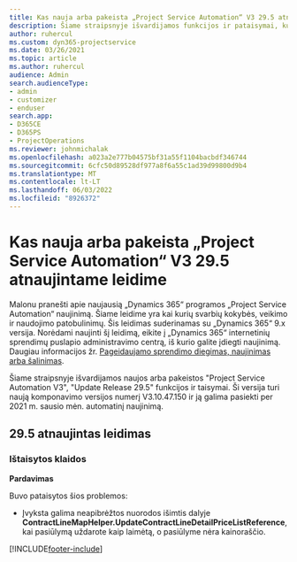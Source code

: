 ```yaml
---
title: Kas nauja arba pakeista „Project Service Automation“ V3 29.5 atnaujintame leidime, karštoji pataisa
description: Šiame straipsnyje išvardijamos funkcijos ir pataisymai, kuriuos galima rasti "Project Service Automation Update Release 29.5 Hot pataisosx", V3.
author: ruhercul
ms.custom: dyn365-projectservice
ms.date: 03/26/2021
ms.topic: article
ms.author: ruhercul
audience: Admin
search.audienceType:
- admin
- customizer
- enduser
search.app:
- D365CE
- D365PS
- ProjectOperations
ms.reviewer: johnmichalak
ms.openlocfilehash: a023a2e777b04575bf31a55f1104bacbdf346744
ms.sourcegitcommit: 6cfc50d89528df977a8f6a55c1ad39d99800d9b4
ms.translationtype: MT
ms.contentlocale: lt-LT
ms.lasthandoff: 06/03/2022
ms.locfileid: "8926372"
---
```

# <a name="whats-new-or-changed-in-project-service-automation-update-release-295-v3"></a>Kas nauja arba pakeista „Project Service Automation“ V3 29.5 atnaujintame leidime

Malonu pranešti apie naujausią „Dynamics 365“ programos „Project Service Automation“ naujinimą. Šiame leidime yra kai kurių svarbių kokybės, veikimo ir naudojimo patobulinimų. Šis leidimas suderinamas su „Dynamics 365“ 9.x versija. Norėdami naujinti šį leidimą, eikite į „Dynamics 365“ internetinių sprendimų puslapio administravimo centrą, iš kurio galite įdiegti naujinimą. Daugiau informacijos žr. [Pageidaujamo sprendimo diegimas, naujinimas arba šalinimas](/power-platform/admin/install-remove-preferred-solution).

Šiame straipsnyje išvardijamos naujos arba pakeistos "Project Service Automation V3", "Update Release 29.5" funkcijos ir taisymai. Ši versija turi naują komponavimo versijos numerį V3.10.47.150 ir ją galima pasiekti per 2021 m. sausio mėn. automatinį naujinimą.

## <a name="update-release-295"></a>29.5 atnaujintas leidimas

### <a name="bug-fixes"></a>Ištaisytos klaidos


**Pardavimas**

Buvo pataisytos šios problemos:

- Įvyksta galima neapibrėžtos nuorodos išimtis dalyje **ContractLineMapHelper.UpdateContractLineDetailPriceListReference**, kai pasiūlymą uždarote kaip laimėtą, o pasiūlyme nėra kainoraščio.


[!INCLUDE[footer-include](../includes/footer-banner.md)]
